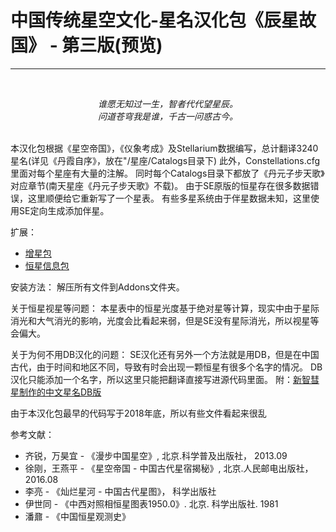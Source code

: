 # 中国传统星空文化-星名汉化包《辰星故国》 - 第三版(预览)

---

<br><div align="center"><i>
谁愿无知过一生，智者代代望星辰。<br>
问道苍穹我是谁，千古一问惑古今。
</i></div><br>

本汉化包根据《星空帝国》，《仪象考成》及Stellarium数据编写，总计翻译3240星名(详见《丹霞自序》，放在"/星座/Catalogs目录下)
此外，Constellations.cfg里面对每个星座有大量的注解。
同时每个Catalogs目录下都放了《丹元子步天歌》对应章节(南天星座《丹元子步天歌》不载)。
由于SE原版的恒星存在很多数据错误，这里顺便给它重新写了一个星表。
有些多星系统由于伴星数据未知，这里使用SE定向生成添加伴星。

扩展：
 * [增星包](https://github.com/StellarDX/SE990-Chinese-Star-Name-Pack-Additional)
 * [恒星信息包](https://github.com/StellarDX/SE990-Chinese-Information-Pack)

安装方法：
解压所有文件到Addons文件夹。

关于恒星视星等问题：
本星表中的恒星光度基于绝对星等计算，现实中由于星际消光和大气消光的影响，光度会比看起来弱，但是SE没有星际消光，所以视星等会偏大。

关于为何不用DB汉化的问题：
SE汉化还有另外一个方法就是用DB，但是在中国古代，由于时间和地区不同，导致有时会出现一颗恒星有很多个名字的情况。
DB汉化只能添加一个名字，所以这里只能把翻译直接写进源代码里面。
附：[新智彗星制作的中文星名DB版](https://steamcommunity.com/sharedfiles/filedetails/?id=2813315013)

由于本汉化包最早的代码写于2018年底，所以有些文件看起来很乱

参考文献：
 * 齐锐，万昊宜 - 《漫步中国星空》, 北京.科学普及出版社， 2013.09
 * 徐刚，王燕平 - 《星空帝国 - 中国古代星宿揭秘》, 北京.人民邮电出版社， 2016.08
 * 李亮 - 《灿烂星河 - 中国古代星图》， 科学出版社
 * 伊世同 - 《中西对照相恒星图表1950.0》. 北京. 科学出版社. 1981
 * 潘鼐 - 《中国恒星观测史》
